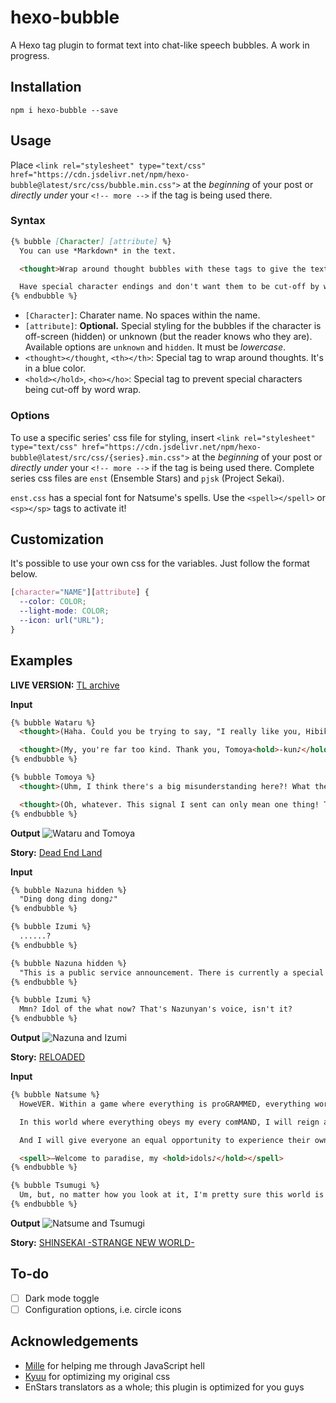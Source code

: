 # hexo-bubble

A Hexo tag plugin to format text into chat-like speech bubbles. A work in progress.

## Installation

```
npm i hexo-bubble --save
```

## Usage

Place `<link rel="stylesheet" type="text/css" href="https://cdn.jsdelivr.net/npm/hexo-bubble@latest/src/css/bubble.min.css">` at the *beginning* of your post or *directly under* your `<!-- more -->` if the tag is being used there.

### Syntax

```markdown
{% bubble [Character] [attribute] %}
  You can use *Markdown* in the text.

  <thought>Wrap around thought bubbles with these tags to give the text a blue color!</thought>

  Have special character endings and don't want them to be cut-off by word wrapping? Use these tags to make sure it stays attached to the last <hold>word☆</hold>
{% endbubble %}
```

- `[Character]`: Charater name. No spaces within the name.
- `[attribute]`: **Optional.** Special styling for the bubbles if the character is off-screen (hidden) or unknown (but the reader knows who they are). Available options are `unknown` and `hidden`. It must be *lowercase*.
- `<thought></thought`, `<th></th>`: Special tag to wrap around thoughts. It's in a blue color.
- `<hold></hold>`, `<ho></ho>`: Special tag to prevent special characters being cut-off by word wrap.

### Options

To use a specific series' css file for styling, insert `<link rel="stylesheet" type="text/css" href="https://cdn.jsdelivr.net/npm/hexo-bubble@latest/src/css/{series}.min.css">` at the *beginning* of your post or *directly under* your `<!-- more -->` if the tag is being used there. Complete series css files are `enst` (Ensemble Stars) and `pjsk` (Project Sekai).

`enst.css` has a special font for Natsume's spells. Use the `<spell></spell>` or `<sp></sp>` tags to activate it!

## Customization

It's possible to use your own css for the variables. Just follow the format below.

```css
[character="NAME"][attribute] {
  --color: COLOR;
  --light-mode: COLOR;
  --icon: url("URL");
}
```

## Examples

**LIVE VERSION:** [TL archive](https://watatomo.github.io/tl/post/hexo-bubble/)

**Input**
```markdown
{% bubble Wataru %}
  <thought>(Haha. Could you be trying to say, "I really like you, Hibiki-senpai! You're so cool! I love you!"...?)</thought>

  <thought>(My, you're far too kind. Thank you, Tomoya<hold>-kun♪</hold> Kiss...☆)</thought>
{% endbubble %}

{% bubble Tomoya %}
  <thought>(Uhm, I think there's a big misunderstanding here?! What the hell was that weird signal I got back?)</thought>

  <thought>(Oh, whatever. This signal I sent can only mean one thing! The rest is up to you, Hibiki-senpai!)</thought>
{% endbubble %}
```

**Output**
![Wataru and Tomoya](https://raw.githubusercontent.com/watatomo/hexo-bubble/main/src/img/1.png)

**Story:** [Dead End Land](https://watatomo.github.io/tl/post/dead_end_land/7/)

**Input**
```markdown
{% bubble Nazuna hidden %}
  "Ding dong ding dong♪"
{% endbubble %}

{% bubble Izumi %}
  ......?
{% endbubble %}

{% bubble Nazuna hidden %}
  "This is a public service announcement. There is currently a special event being held in the ES Building—Idol of the Dead."
{% endbubble %}

{% bubble Izumi %}
  Mmn? Idol of the what now? That's Nazunyan's voice, isn't it?
{% endbubble %}
```

**Output**
![Nazuna and Izumi](https://raw.githubusercontent.com/watatomo/hexo-bubble/main/src/img/2.png)

**Story:** [RELOADED](https://watatomo.github.io/tl/post/reloaded/6/)

**Input**
```markdown
{% bubble Natsume %}
  HoweVER. Within a game where everything is proGRAMMED, everything works with much simpler loGIC.

  In this world where everything obeys my every comMAND, I will reign as god and control everyTHING. I'll make sure they can live in peace and joy within this miniature <hold>garDEN—</hold>

  And I will give everyone an equal opportunity to experience their own happily ever afTER.

  <spell>—Welcome to paradise, my <hold>idols♪</hold></spell>
{% endbubble %}

{% bubble Tsumugi %}
  Um, but, no matter how you look at it, I'm pretty sure this world is a dystopia, right?
{% endbubble %}
```

**Output**
![Natsume and Tsumugi](https://raw.githubusercontent.com/watatomo/hexo-bubble/main/src/img/3.png)

**Story:** [SHINSEKAI -STRANGE NEW WORLD-](https://fortunebanquet.tumblr.com/post/658710005507375104/shinsekai-strange-new-world-empire-of-fantasy-7)

## To-do

- [ ] Dark mode toggle
- [ ] Configuration options, i.e. circle icons

## Acknowledgements

- [Mille](https://twitter.com/neeneemi) for helping me through JavaScript hell
- [Kyuu](https://twitter.com/junsweats) for optimizing my original css
- EnStars translators as a whole; this plugin is optimized for you guys
